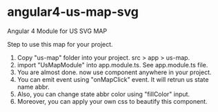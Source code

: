 # angular4-us-map-svg
Angular 4 Module for US SVG MAP

Step to use this map for your project.

1. Copy "us-map" folder into your project. src > app > us-map.
2. import "UsMapModule" into app.module.ts. See app.module.ts file.
3. You are almost done. now use <us-map> component anywhere in your project.
4. You can emit event using "onMapClick" event. It will retrun us state name abbr.
5. Also, you can change state abbr color using "fillColor" input.
6. Moreover, you can apply your own css to beautify this component.
